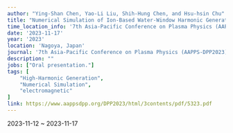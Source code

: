 ```yaml
---
author: "Ying-Shan Chen, Yao-Li Liu, Shih-Hung Chen, and Hsu-hsin Chu"
title: "Numerical Simulation of Ion-Based Water-Window Harmonic Generation in Laser-Irradiated Gases"
time_location_info: '7th Asia-Pacific Conference on Plasma Physics (AAPPS-DPP2023) @ Nagoya, Japan'
date: '2023-11-17'
year: '2023'
location: 'Nagoya, Japan'
journal: '7th Asia-Pacific Conference on Plasma Physics (AAPPS-DPP2023)'
description: ""
jobs: ["Oral presentation."]
tags: [
    "High-Harmonic Generation",
    "Numerical Simulation",
    "electromagnetic"
]
link: https://www.aappsdpp.org/DPP2023/html/3contents/pdf/5323.pdf
---
```

2023-11-12 ~ 2023-11-17

